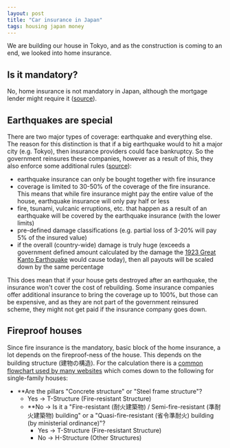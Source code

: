 ```yaml
---
layout: post
title: "Car insurance in Japan"
tags: housing japan money
---
```


We are building our house in Tokyo, and as the construction is coming to an end, we looked into home insurance.

<!--break-->

## Is it mandatory?

No, home insurance is not mandatory in Japan, although the mortgage lender might require it ([source](https://kasai.insweb.co.jp/not-subscribe/)).

## Earthquakes are special

There are two major types of coverage: earthquake and everything else. The reason for this distinction is that if a big earthquake would to hit a major city (e.g. Tokyo), then insurance providers could face bankruptcy. So the government reinsures these companies, however as a result of this, they also enforce some additional rules ([source](https://www.nihonjishin.co.jp/insurance/about.html)):

* earthquake insurance can only be bought together with fire insurance
* coverage is limited to 30-50% of the coverage of the fire insurance. This means that while fire insurance might pay the entire value of the house, earthquake insurance will only pay half or less
* fire, tsunami, vulcanic erruptions, etc. that happen as a result of an earthquake will be covered by the earthquake insurance (with the lower limits)
* pre-defined damage classifications (e.g. partial loss of 3-20% will pay 5% of the insured value)
* if the overall (country-wide) damage is truly huge (exceeds a government defined amount calculated by the damage the [1923 Great Kanto Earthquake](https://en.wikipedia.org/wiki/1923_Great_Kant%C5%8D_earthquake) would cause today), then all payouts will be scaled down by the same percentage

This does mean that if your house gets destroyed after an earthquake, the insurance won't cover the cost of rebuilding. Some insurance companies offer additional insurance to bring the coverage up to 100%, but those can be expensive, and as they are not part of the government reinsured scheme, they might not get paid if the insurance company goes down.

## Fireproof houses

Since fire insurance is the mandatory, basic block of the home insurance, a lot depends on the fireproof-ness of the house. This depends on the building structure (建物の構造). For the calculation there is a [common flowchart used by many websites](https://hoken.kakaku.com/kasai/select/kouzou/#:~:text=%E8%A9%B2%E5%BD%93%E3%81%97%E3%81%AA%E3%81%84%E5%BB%BA%E7%89%A9-,%E6%A7%8B%E9%80%A0%E7%B4%9A%E5%88%A5%E3%81%AE%E5%88%A4%E5%AE%9A%E3%83%9D%E3%82%A4%E3%83%B3%E3%83%88,-%E5%BB%BA%E7%89%A9%E3%81%AE%E6%A7%8B%E9%80%A0) which comes down to the following for single-family houses:

* **Are the pillars "Concrete structure" or "Steel frame structure"?
  * Yes → T-Structure (Fire-resistant Structure)
  * **No → Is it a "Fire-resistant (耐火建築物) / Semi-fire-resistant (準耐火建築物) building" or a "Quasi-fire-resistant (省令準耐火) building (by ministerial ordinance)"?
    * Yes → T-Structure (Fire-resistant Structure)
    * No → H-Structure (Other Structures)
